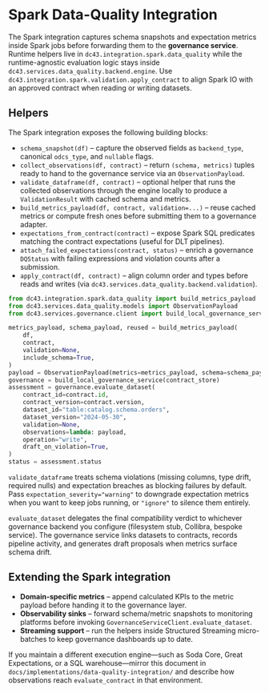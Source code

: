 # Spark Data-Quality Integration

The Spark integration captures schema snapshots and expectation metrics inside
Spark jobs before forwarding them to the **governance service**. Runtime
helpers live in `dc43.integration.spark.data_quality` while the runtime-agnostic
evaluation logic stays inside `dc43.services.data_quality.backend.engine`. Use
`dc43.integration.spark.validation.apply_contract` to align Spark IO with
an approved contract when reading or writing datasets.

## Helpers

The Spark integration exposes the following building blocks:

* `schema_snapshot(df)` – capture the observed fields as `backend_type`,
  canonical `odcs_type`, and `nullable` flags.
* `collect_observations(df, contract)` – return `(schema, metrics)` tuples ready
  to hand to the governance service via an `ObservationPayload`.
* `validate_dataframe(df, contract)` – optional helper that runs the collected
  observations through the engine locally to produce a `ValidationResult` with
  cached schema and metrics.
* `build_metrics_payload(df, contract, validation=...)` – reuse cached metrics or
  compute fresh ones before submitting them to a governance adapter.
* `expectations_from_contract(contract)` – expose Spark SQL predicates matching
  the contract expectations (useful for DLT pipelines).
* `attach_failed_expectations(contract, status)` – enrich a governance
  `DQStatus` with failing expressions and violation counts after a submission.
* `apply_contract(df, contract)` – align column order and types before reads and
  writes (via `dc43.services.data_quality.backend.validation`).

```python
from dc43.integration.spark.data_quality import build_metrics_payload
from dc43.services.data_quality.models import ObservationPayload
from dc43.services.governance.client import build_local_governance_service

metrics_payload, schema_payload, reused = build_metrics_payload(
    df,
    contract,
    validation=None,
    include_schema=True,
)
payload = ObservationPayload(metrics=metrics_payload, schema=schema_payload, reused=reused)
governance = build_local_governance_service(contract_store)
assessment = governance.evaluate_dataset(
    contract_id=contract.id,
    contract_version=contract.version,
    dataset_id="table:catalog.schema.orders",
    dataset_version="2024-05-30",
    validation=None,
    observations=lambda: payload,
    operation="write",
    draft_on_violation=True,
)
status = assessment.status
```

`validate_dataframe` treats schema violations (missing columns, type drift,
required nulls) and expectation breaches as blocking failures by default.
Pass `expectation_severity="warning"` to downgrade expectation metrics when you
want to keep jobs running, or `"ignore"` to silence them entirely.

`evaluate_dataset` delegates the final compatibility verdict to whichever
governance backend you configure (filesystem stub, Collibra, bespoke
service). The governance service links datasets to contracts, records
pipeline activity, and generates draft proposals when metrics surface
schema drift.

## Extending the Spark integration

* **Domain-specific metrics** – append calculated KPIs to the metric payload
  before handing it to the governance layer.
* **Observability sinks** – forward schema/metric snapshots to monitoring
  platforms before invoking `GovernanceServiceClient.evaluate_dataset`.
* **Streaming support** – run the helpers inside Structured Streaming
  micro-batches to keep governance dashboards up to date.

If you maintain a different execution engine—such as Soda Core, Great
Expectations, or a SQL warehouse—mirror this document in
`docs/implementations/data-quality-integration/` and describe how observations
reach `evaluate_contract` in that environment.
